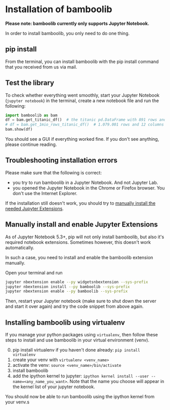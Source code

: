 # Installation of bamboolib

**Please note: bamboolib currently only supports Jupyter Notebook.**

In order to install bamboolib, you only need to do one thing.

## pip install

From the terminal, you can install bamboolib with the pip install command that you received from us via mail.

## Test the library

To check whether everything went smoothly, start your Jupyter Notebook (`jupyter notebook`) in the terminal, create a new notebook file and run the following:

```python
import bamboolib as bam
df = bam.get_titanic_df()  # the titanic pd.DataFrame with 891 rows and 12 columns
# df = bam.get_1mio_rows_titanic_df()  # 1.079.001 rows and 12 columns
bam.show(df)
```

You should see a GUI if everything worked fine. If you don't see anything, please continue reading.

## Troubleshooting installation errors

Please make sure that the following is correct:
- you try to run bamboolib in a Jupyter Notebook. And not Jupyter Lab.
- you opened the Jupyter Notebook in the Chrome or Firefox browser. You don't use the Internet Explorer.

If the installation still doesn't work, you should try to [manually install the needed Jupyter Extensions](https://github.com/tkrabel/bamboolib/blob/master/Installation.md#manually-install-and-enable-jupyter-extensions).

## Manually install and enable Jupyter Extensions

As of Jupyter Notebook 5.3+, pip will not only install bamboolib, but also it's required notebook extensions. Sometimes however, this doesn't work automatically.

In such a case, you need to install and enable the bamboolib extension manually.

Open your terminal and run
```bash
jupyter nbextension enable --py widgetsnbextension --sys-prefix
jupyter nbextension install --py bamboolib --sys-prefix
jupyter nbextension enable --py bamboolib --sys-prefix
```

Then, restart your Jupyter notebook (make sure to shut down the server and start it over again) and try the code snippet from above again.

## Installing bamboolib using virtualenv

If you manage your python packages using `virtualenv`, then follow these steps to install and use bamboolib in your virtual environment (venv).

0. pip install virtualenv if you haven't done already: `pip install virtualenv`
1. create your venv with `virtualenv <venv_name>`
2. activate the venv: `source <venv_name>/bin/activate`
3. install bamboolib
5. add the ipython kernel to jupyter: `ipython kernel install --user --name=<any_name_you_want>`. Note that the name you choose will appear in the kernel list of your jupyter notebook.

You should now be able to run bamboolib using the ipython kernel from your venv.s